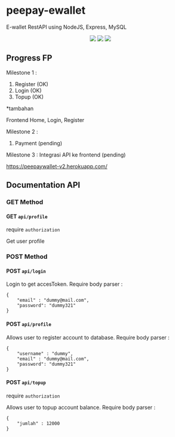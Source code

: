 # peepay-ewallet
E-wallet RestAPI using NodeJS, Express, MySQL

<p align="center">
    <img src="https://img.icons8.com/color/100/00000/mysql-logo.png"/>
    <img src="https://img.icons8.com/color/100/00000/javascript--v2.png"/>
    <img src="https://img.icons8.com/color/100/00000/nodejs.png"/>
</p>

## Progress FP
Milestone 1 :
1. Register (OK)
2. Login    (OK)
3. Topup    (OK)

*tambahan

Frontend Home, Login, Register

Milestone 2 :
1. Payment (pending)

Milestone 3 :
Integrasi API ke frontend (pending)

https://peepaywallet-v2.herokuapp.com/

## Documentation API

### GET Method

#### GET `api/profile`

require `authorization`

Get user profile

### POST Method
#### POST `api/login`

Login to get accesToken. Require body parser :
```
{
    "email" : "dummy@mail.com",
    "password": "dummy321"
}
```
#### POST `api/profile`

Allows user to register account to database. Require body parser :

```
{
    "username" : "dummy",
    "email" : "dummy@mail.com",
    "password": "dummy321"
}
```
#### POST `api/topup`
require `authorization`

Allows user to topup account balance. Require body parser :
```
{
    "jumlah" : 12000
}
```
#### 
